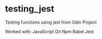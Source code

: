 # testing_jest
Testing functions using jest from Odin Project

Worked with:
JavaScript
Git
Npm
Babel
Jest

